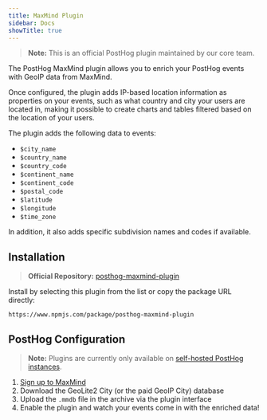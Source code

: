 ```yaml
---
title: MaxMind Plugin
sidebar: Docs
showTitle: true
---
```


> **Note:** This is an official PostHog plugin maintained by our core team.

The PostHog MaxMind plugin allows you to enrich your PostHog events with GeoIP data from MaxMind.

Once configured, the plugin adds IP-based location information as properties on your events, such as what country and city your users are located in, making it possible to create charts and tables filtered based on the location of your users.

The plugin adds the following data to events:

- `$city_name`
- `$country_name` 
- `$country_code`
- `$continent_name` 
- `$continent_code` 
- `$postal_code` 
- `$latitude`
- `$longitude`
- `$time_zone`

In addition, it also adds specific subdivision names and codes if available.

## Installation

> **Official Repository:** [posthog-maxmind-plugin](https://github.com/PostHog/posthog-maxmind-plugin)

Install by selecting this plugin from the list or copy the package URL directly:

```
https://www.npmjs.com/package/posthog-maxmind-plugin
```

## PostHog Configuration

> **Note:** Plugins are currently only available on [self-hosted PostHog instances](posthog.com/docs/features/plugins).

1. [Sign up to MaxMind](https://dev.maxmind.com/geoip/geoip2/geolite2/)
1. Download the GeoLite2 City (or the paid GeoIP City) database
1. Upload the `.mmdb` file in the archive via the plugin interface
1. Enable the plugin and watch your events come in with the enriched data!

